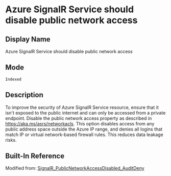 # Azure SignalR Service should disable public network access

## Display Name

Azure SignalR Service should disable public network access

## Mode

`Indexed`

## Description

To improve the security of Azure SignalR Service resource, ensure that it isn't exposed to the public internet and can only be accessed from a private endpoint. Disable the public network access property as described in https://aka.ms/asrs/networkacls. This option disables access from any public address space outside the Azure IP range, and denies all logins that match IP or virtual network-based firewall rules. This reduces data leakage risks.

## Built-In Reference

Modified from: [SignalR_PublicNetworkAccessDisabled_AuditDeny](https://github.com/Azure/azure-policy/blob/master/built-in-policies/policyDefinitions/SignalR/SignalR_PublicNetworkAccessDisabled_AuditDeny.json)
